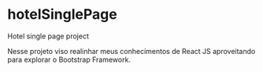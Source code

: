 # hotelSinglePage
Hotel single page project

Nesse projeto viso realinhar meus conhecimentos de React JS aproveitando para explorar o Bootstrap Framework.
